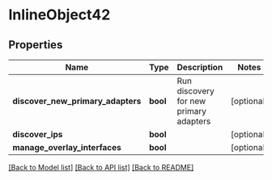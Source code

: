 # InlineObject42

## Properties
Name | Type | Description | Notes
------------ | ------------- | ------------- | -------------
**discover_new_primary_adapters** | **bool** | Run discovery for new primary adapters | [optional] 
**discover_ips** | **bool** |  | [optional] 
**manage_overlay_interfaces** | **bool** |  | [optional] 

[[Back to Model list]](../README.md#documentation-for-models) [[Back to API list]](../README.md#documentation-for-api-endpoints) [[Back to README]](../README.md)


